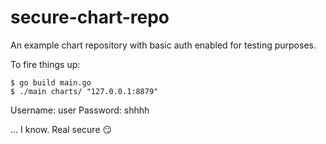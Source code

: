 # secure-chart-repo
An example chart repository with basic auth enabled for testing purposes.

To fire things up:
```console
$ go build main.go
$ ./main charts/ "127.0.0.1:8879"
```

Username: user
Password: shhhh

... I know. Real secure 😏
